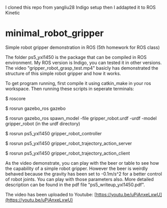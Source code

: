 I cloned this repo from yangliu28 Indigo setup then I addapted it to ROS Kinetic

# minimal_robot_gripper
Simple robot gripper demonstration in ROS (5th homework for ROS class)


The folder ps5_yxl1450 is the package that can be compiled in ROS environment. My ROS version is Indigo, you can tested it in other versions. The video "gripper_robot_grasp_test.mp4" basicly has demonstrated the structure of this simple robot gripper and how it works.


To get program running, first compile it using catkin_make in your ros workspace. Then running these scripts in seperate terminals:

  $ roscore
  
  $ rosrun gazebo_ros gazebo
  
  $ rosrun gazebo_ros spawn_model -file gripper_robot.urdf -urdf -model gripper_robot (in the urdf directory)
  
  $ rosrun ps5_yxl1450 gripper_robot_controller
  
  $ rosrun ps5_yxl1450 gripper_robot_trajectory_action_server
  
  $ rosrun ps5_yxl1450 gripper_robot_trajectory_action_client


As the video demonstrate, you can play with the beer or table to see how the capability of a simple robot gripper. However the beer is weirdly behaved because the gravity has been set to -0.1m/s^2 for a better control of robot joints. You can play with those parameters also. More detailed description can be found in the pdf file "ps5_writeup_yxl1450.pdf".

The video has been uploaded to Youtube: [https://youtu.be/uPjAnxeLxwU](https://youtu.be/uPjAnxeLxwU)
